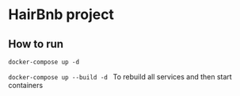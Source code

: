 # HairBnb project

## How to run

`docker-compose up -d`

`docker-compose up --build -d ` To rebuild all services and then start containers